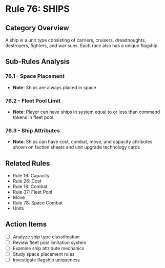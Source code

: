# Rule 76: SHIPS

## Category Overview
A ship is a unit type consisting of carriers, cruisers, dreadnoughts, destroyers, fighters, and war suns. Each race also has a unique flagship.

## Sub-Rules Analysis

### 76.1 - Space Placement
- **Note**: Ships are always placed in space

### 76.2 - Fleet Pool Limit
- **Note**: Player can have ships in system equal to or less than command tokens in fleet pool

### 76.3 - Ship Attributes
- **Note**: Ships can have cost, combat, move, and capacity attributes shown on faction sheets and unit upgrade technology cards

## Related Rules
- Rule 16: Capacity
- Rule 26: Cost
- Rule 18: Combat
- Rule 37: Fleet Pool
- Move
- Rule 78: Space Combat
- Units

## Action Items
- [ ] Analyze ship type classification
- [ ] Review fleet pool limitation system
- [ ] Examine ship attribute mechanics
- [ ] Study space placement rules
- [ ] Investigate flagship uniqueness